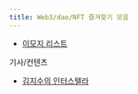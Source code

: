 ```yaml
---
title: Web3/dao/NFT 즐겨찾기 모음
---
```



- [이모지 리스트](https://unicode.org/emoji/charts/full-emoji-list.html)


기사/컨텐츠
- [김지수의 인터스텔라](https://biz.chosun.com/people/kim-jisu/)
